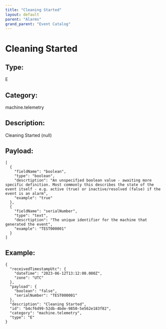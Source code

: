 ```yaml
---
title: "Cleaning Started"
layout: default
parent: "Alarms"
grand_parent: "Event Catalog"
---
```


# Cleaning Started

## Type:

E

## Category:

machine.telemetry

## Description: 

Cleaning Started (null)

## Payload:

```
[
  {
    "fieldName": "boolean",
    "type": "boolean",
    "descrtiption": "An unspecified boolean value - awaiting more specific definition. Most commonly this describes the state of the event itself - e.g. active (true) or inactive/resolved (false) if the event is an alarm",
    "example": "true"
  },
  {
    "fieldName": "serialNumber",
    "type": "text",
    "descrtiption": "The unique identifier for the machine that generated the event",
    "example": "TEST000001"
  }
]
```

## Example:

```
{
  "receivedTimestampUtc": {
    "dateTime": "2023-06-12T13:12:00.000Z",
    "zone": "UTC"
  },
  "payload": {
    "boolean": "false",
    "serialNumber": "TEST000001"
  },
  "description": "Cleaning Started",
  "id": "b4cf6d99-52db-4bde-9850-5e562e183f82",
  "category": "machine.telemetry",
  "type": "E"
}
```
